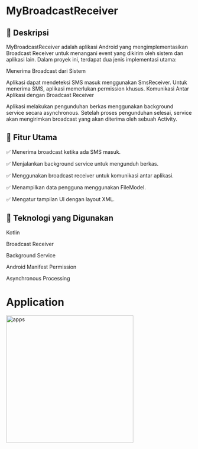 # MyBroadcastReceiver
## 📌 Deskripsi
MyBroadcastReceiver adalah aplikasi Android yang mengimplementasikan Broadcast Receiver untuk menangani event yang dikirim oleh sistem dan aplikasi lain. Dalam proyek ini, terdapat dua jenis implementasi utama:

Menerima Broadcast dari Sistem

Aplikasi dapat mendeteksi SMS masuk menggunakan SmsReceiver.
Untuk menerima SMS, aplikasi memerlukan permission khusus.
Komunikasi Antar Aplikasi dengan Broadcast Receiver

Aplikasi melakukan pengunduhan berkas menggunakan background service secara asynchronous.
Setelah proses pengunduhan selesai, service akan mengirimkan broadcast yang akan diterima oleh sebuah Activity.
## 🔨 Fitur Utama
✅ Menerima broadcast ketika ada SMS masuk.

✅ Menjalankan background service untuk mengunduh berkas.

✅ Menggunakan broadcast receiver untuk komunikasi antar aplikasi.

✅ Menampilkan data pengguna menggunakan FileModel.

✅ Mengatur tampilan UI dengan layout XML.

## 🚀 Teknologi yang Digunakan
Kotlin

Broadcast Receiver

Background Service

Android Manifest Permission

Asynchronous Processing

# Application

<img width="344" alt="apps" src="https://github.com/user-attachments/assets/190baa95-dede-489b-8cfc-8f2d9058e9bb">

